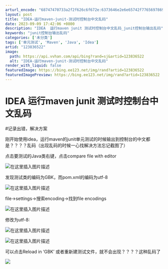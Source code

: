 ```yaml
---
arturl_encode: "68747470733a2f2f626c6f672e:6373646e2e6e65742f77656978696e5f35303636313134312f:61727469636c652f64657461696c732f313233383336353232"
layout: post
title: "IDEA-运行maven-junit-测试时控制台中文乱码"
date: 2023-09-09 17:42:06 +0800
description: "IDEA  运行maven junit 测试时控制台中文乱码_junit控制台输出乱码"
keywords: "junit控制台输出乱码"
categories: ['未分类']
tags: ['单元测试', 'Maven', 'Java', 'Idea']
artid: "123836522"
image:
  path: https://api.vvhan.com/api/bing?rand=sj&artid=123836522
  alt: "IDEA-运行maven-junit-测试时控制台中文乱码"
render_with_liquid: false
featuredImage: https://bing.ee123.net/img/rand?artid=123836522
featuredImagePreview: https://bing.ee123.net/img/rand?artid=123836522
---
```


# IDEA 运行maven junit 测试时控制台中文乱码

#记录出错，解决方案
  
刚开始使用idea，运行maven的junit单元测试的时候输出到控制台的中文都是？？？？乱码（出现乱码的时候一心找解决方法忘记截图了）
  
点击要测试的Java类右键，点击compare file with editor
  
![在这里插入图片描述](https://i-blog.csdnimg.cn/blog_migrate/efb044039b2ba4c2f85995f77767d00c.png#pic_center)
  
发现测试类的编码为GBK，而pom.xml的编码为utf-8
  
![在这里插入图片描述](https://i-blog.csdnimg.cn/blog_migrate/bcf0384092f5d512c639420845d3d063.png#pic_center)
  
file->settings->搜索encoding->找到file encodings
  
![在这里插入图片描述](https://i-blog.csdnimg.cn/blog_migrate/58698191c4df5bc7b685827d342d7372.png#pic_center)
  
修改为utf-8:
  
![在这里插入图片描述](https://i-blog.csdnimg.cn/blog_migrate/7c97cf8a974dbca30c2671ba7e967586.png#pic_center)
  
![在这里插入图片描述](https://i-blog.csdnimg.cn/blog_migrate/5d609acd6a32db0910d5fa1b5844a0a6.png)
  
可以点击Reload in ‘GBK’ 或者重新建测试文件，就不会出现？？？？这种乱码了
  
![](https://i-blog.csdnimg.cn/blog_migrate/fcd6991ef09b9feb983b2c8764409ff7.png)